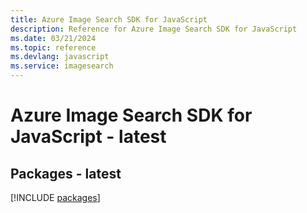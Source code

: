 ```yaml
---
title: Azure Image Search SDK for JavaScript
description: Reference for Azure Image Search SDK for JavaScript
ms.date: 03/21/2024
ms.topic: reference
ms.devlang: javascript
ms.service: imagesearch
---
```

# Azure Image Search SDK for JavaScript - latest
## Packages - latest
[!INCLUDE [packages](image-search-index.md)]